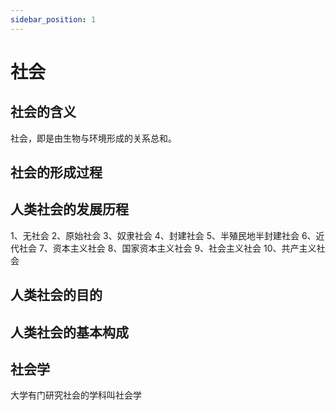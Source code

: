 ```yaml
---
sidebar_position: 1
---
```


# 社会


## 社会的含义
社会，即是由生物与环境形成的关系总和。



## 社会的形成过程




## 人类社会的发展历程
1、无社会
2、原始社会
3、奴隶社会
4、封建社会
5、半殖民地半封建社会
6、近代社会
7、资本主义社会
8、国家资本主义社会
9、社会主义社会
10、共产主义社会


## 人类社会的目的



## 人类社会的基本构成



##  社会学



大学有门研究社会的学科叫社会学